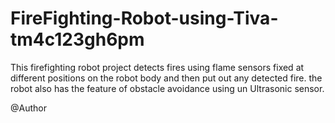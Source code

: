 # FireFighting-Robot-using-Tiva-tm4c123gh6pm
This firefighting robot project detects fires using flame sensors fixed at different positions on the robot body and then put out any detected 
fire.
the robot also has the feature of obstacle avoidance using un Ultrasonic sensor.

@Author <Abdelaziz Moustafa>
